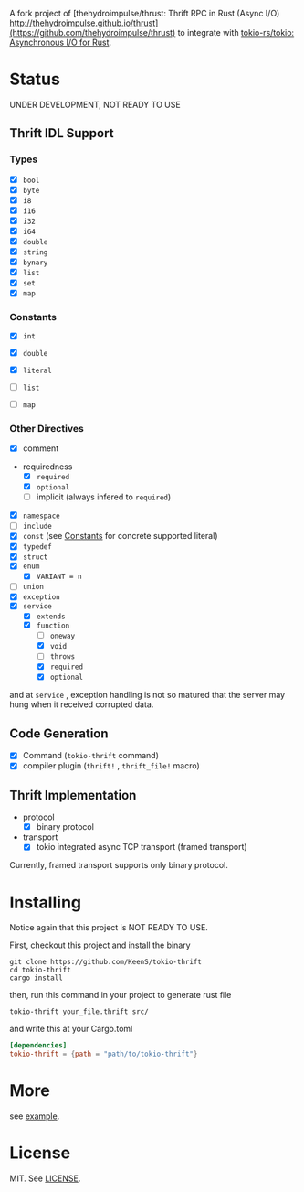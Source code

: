 A fork project of [thehydroimpulse/thrust: Thrift RPC in Rust (Async I/O) http://thehydroimpulse.github.io/thrust](https://github.com/thehydroimpulse/thrust)  to integrate with [tokio-rs/tokio: Asynchronous I/O for Rust](https://github.com/tokio-rs/tokio).

# Status
UNDER DEVELOPMENT, NOT READY TO USE

## Thrift IDL Support
### Types

* [x] `bool`
* [x] `byte`
* [x] `i8`
* [x] `i16`
* [x] `i32`
* [x] `i64`
* [x] `double`
* [x] `string`
* [x] `bynary`
* [x] `list`
* [x] `set`
* [x] `map`

### Constants

* [x] `int`
* [x] `double`
* [x] `literal`
* [ ] `list`
* [ ] `map`


### Other Directives

* [x] comment
* requiredness
  + [x] `required`
  + [x] `optional`
  + [ ] implicit (always infered to `required`)
* [x] `namespace`
* [ ] `include`
* [x] `const` (see [Constants](#constants) for concrete supported literal)
* [x] `typedef`
* [x] `struct`
* [x] `enum`
  + [x] `VARIANT = n`
* [ ] `union`
* [x] `exception`
* [x] `service`
  + [x] `extends`
  + [x] `function`
    - [ ] `oneway`
    - [x] `void`
    - [ ] `throws`
    - [x] `required`
    - [x] `optional`

and at `service` , exception handling is not so matured that the server may hung when it received corrupted data.

## Code Generation

* [x] Command (`tokio-thrift` command)
* [x] compiler plugin (`thrift!` , `thrift_file!` macro)

## Thrift Implementation

* protocol
  + [x] binary protocol
* transport
  + [x] tokio integrated async TCP transport (framed transport)

Currently, framed transport supports only binary protocol.

# Installing
Notice again that this project is NOT READY TO USE.

First, checkout this project and install the binary

```
git clone https://github.com/KeenS/tokio-thrift
cd tokio-thrift
cargo install
```

then, run this command in your project to generate rust file

```
tokio-thrift your_file.thrift src/
```

and write this at your Cargo.toml

```toml
[dependencies]
tokio-thrift = {path = "path/to/tokio-thrift"}
```

# More

see [example](examples).

# License
MIT. See [LICENSE](LICENSE).

